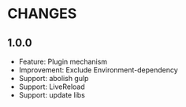 CHANGES
========

## 1.0.0

* Feature: Plugin mechanism
* Improvement: Exclude Environment-dependency
* Support: abolish gulp
* Support: LiveReload
* Support: update libs

